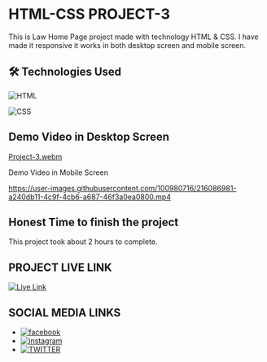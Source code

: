 
# HTML-CSS PROJECT-3

This is Law Home Page project made with technology HTML & CSS. I have made it responsive it works in both desktop screen and mobile screen.


## 🛠 Technologies Used
![HTML](https://img.shields.io/badge/HTML5-E34F26?style=for-the-badge&logo=html5&logoColor=white)

![CSS](https://img.shields.io/badge/CSS3-1572B6?style=for-the-badge&logo=css3&logoColor=white)

## Demo Video in Desktop Screen

[Project-3.webm](https://user-images.githubusercontent.com/100980716/216086371-26b8ac39-ac65-4011-b4bf-fc2264b53425.webm)

Demo Video in Mobile Screen

https://user-images.githubusercontent.com/100980716/216086981-a240db11-4c9f-4cb6-a687-46f3a0ea0800.mp4

## Honest Time to finish the project

This project took about 2 hours to complete.

## PROJECT LIVE LINK

[![Live Link](https://img.shields.io/badge/Live-Link-green)](https://html-css-project03.netlify.app/)

## SOCIAL MEDIA LINKS
- [![facebook](https://img.shields.io/badge/Facebook-0A66C2?style=for-the-badge&logo=facebook&logoColor=white)](https://www.facebook.com/vivekranjan0144/)
- [![instagram](https://img.shields.io/badge/Instagram-E4405F?style=for-the-badge&logo=instagram&logoColor=white)](https://www.instagram.com/vivekranjan0144/)
- [![TWITTER](https://img.shields.io/badge/Twitter-1DA1F2?style=for-the-badge&logo=twitter&logoColor=white)](https://twitter.com/vivekranjan0144?lang=en)

